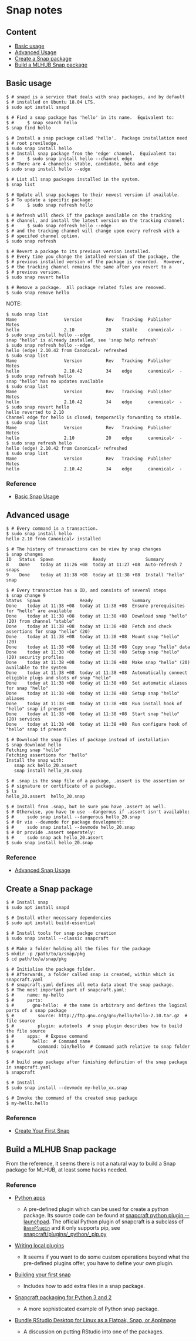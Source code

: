 # Snap notes #

## Content ##

* [Basic usage](#basic-usage)
* [Advanced Usage](#advanced-usage)
* [Create a Snap package](#create-a-snap-package)
* [Build a MLHUB Snap package](#build-a-mlhub-snap-package)


## Basic usage ##

```console
$ # snapd is a service that deals with snap packages, and by default
$ # installed on Ubuntu 18.04 LTS.
$ sudo apt install snapd

$ # Find a snap package has 'hello' in its name.  Equivalent to:
$ #     $ snap search hello
$ snap find hello

$ # Install a snap package called 'hello'.  Package installation need
$ # root previledge.
$ sudo snap install hello
$ # Install snap package from the 'edge' channel.  Equivalent to:
$ #     $ sudo snap install hello --channel edge
$ # There are 4 channels: stable, candidate, beta and edge
$ sudo snap install hello --edge

$ # List all snap packages installed in the system.
$ snap list

$ # Update all snap packages to their newest version if available.
$ # To update a specific package:
$ #     $ sudo snap refresh hello

$ # Refresh will check if the package available on the tracking
$ # channel, and install the latest version on the tracking channel:
$ #     $ sudo snap refresh hello --edge
$ # and the tracking channel will change upon every refresh with a
$ # specifed channel option.
$ sudo snap refresh

$ # Revert a package to its previous version installed.
$ # Every time you change the intalled version of the package, the
$ # previous installed version of the package is recorded.  However,
$ # the tracking channel remains the same after you revert to a
$ # previous version.
$ sudo snap revert hello

$ # Remove a package.  All package related files are removed.
$ sudo snap remove hello
```

NOTE:
```console
$ sudo snap list
Name                  Version         Rev   Tracking  Publisher   Notes
hello                 2.10            20    stable    canonical✓  -
$ sudo snap install hello --edge
snap "hello" is already installed, see 'snap help refresh'
$ sudo snap refresh hello --edge
hello (edge) 2.10.42 from Canonical✓ refreshed
$ sudo snap list
Name                  Version         Rev   Tracking  Publisher   Notes
hello                 2.10.42         34    edge      canonical✓  -
$ sudo snap refresh hello 
snap "hello" has no updates available
$ sudo snap list
Name                  Version         Rev   Tracking  Publisher   Notes
hello                 2.10.42         34    edge      canonical✓  -
$ sudo snap revert hello 
hello reverted to 2.10
Channel edge for hello is closed; temporarily forwarding to stable.
$ sudo snap list
Name                  Version         Rev   Tracking  Publisher   Notes
hello                 2.10            20    edge      canonical✓  -
$ sudo snap refresh hello 
hello (edge) 2.10.42 from Canonical✓ refreshed
$ sudo snap list
Name                  Version         Rev   Tracking  Publisher   Notes
hello                 2.10.42         34    edge      canonical✓  -
```


### Reference ###

- [Basic Snap Usage](https://tutorials.ubuntu.com/tutorial/basic-snap-usage)


## Advanced usage ##

```console
$ # Every command is a transaction.
$ sudo snap install hello
hello 2.10 from Canonical✓ installed

$ # The history of transactions can be view by snap changes
$ snap changes 
ID   Status  Spawn               Ready               Summary
8    Done    today at 11:26 +08  today at 11:27 +08  Auto-refresh 7 snaps
9    Done    today at 11:38 +08  today at 11:38 +08  Install "hello" snap

$ # Every transaction has a ID, and consists of several steps
$ snap change 9
Status  Spawn               Ready               Summary
Done    today at 11:38 +08  today at 11:38 +08  Ensure prerequisites for "hello" are available
Done    today at 11:38 +08  today at 11:38 +08  Download snap "hello" (20) from channel "stable"
Done    today at 11:38 +08  today at 11:38 +08  Fetch and check assertions for snap "hello" (20)
Done    today at 11:38 +08  today at 11:38 +08  Mount snap "hello" (20)
Done    today at 11:38 +08  today at 11:38 +08  Copy snap "hello" data
Done    today at 11:38 +08  today at 11:38 +08  Setup snap "hello" (20) security profiles
Done    today at 11:38 +08  today at 11:38 +08  Make snap "hello" (20) available to the system
Done    today at 11:38 +08  today at 11:38 +08  Automatically connect eligible plugs and slots of snap "hello"
Done    today at 11:38 +08  today at 11:38 +08  Set automatic aliases for snap "hello"
Done    today at 11:38 +08  today at 11:38 +08  Setup snap "hello" aliases
Done    today at 11:38 +08  today at 11:38 +08  Run install hook of "hello" snap if present
Done    today at 11:38 +08  today at 11:38 +08  Start snap "hello" (20) services
Done    today at 11:38 +08  today at 11:38 +08  Run configure hook of "hello" snap if present

$ # Download the snap files of package instead of installation
$ snap download hello
Fetching snap "hello"
Fetching assertions for "hello"
Install the snap with:
   snap ack hello_20.assert
   snap install hello_20.snap
   
$ # .snap is the snap file of a package, .assert is the assertion or
$ # signature or certificate of a package.
$ ls
hello_20.assert  hello_20.snap

$ # Install from .snap, but be sure you have .assert as well.
$ # Otherwise, you have to use --dangerous if .assert isn't available:
$ #     sudo snap install --dangerous hello_20.snap
$ # Or via --devmode for package development:
$ #     sudo snap install --devmode hello_20.snap
$ # Or provide .assert seperately:
$ #     sudo snap ack hello_20.assert
$ sudo snap install hello_20.snap
```

### Reference ###

- [Advanced Snap Usage](https://tutorials.ubuntu.com/tutorial/advanced-snap-usage)


## Create a Snap package ##

```console
$ # Install snap
$ sudo apt install snapd

$ # Install other necessary dependencies
$ sudo apt install build-essential

$ # Install tools for snap packge creation
$ sudo snap install --classic snapcraft

$ # Make a folder holding all the files for the package
$ mkdir -p /path/to/a/snap/pkg
$ cd path/to/a/snap/pkg

$ # Initialise the package folder.
$ # Afterwards, a folder called snap is created, within which is snapcraft.yaml
$ # snapcraft.yaml defines all meta data about the snap package.
$ # The most important part of snapcraft.yaml:
$ #     name: my-hello
$ #     parts:
$ #       gnu-hello:  # the name is arbitrary and defines the logical parts of a snap package
$ #         source: http://ftp.gnu.org/gnu/hello/hello-2.10.tar.gz  # file source
$ #         plugin: autotools  # snap plugin describes how to build the file source
$ #     apps:  # Expose command
$ #       hello:  # Command name
$ #         command: bin/hello  # Command path relative to snap folder
$ snapcraft init

$ # build snap package after finishing definition of the snap package in snapcraft.yaml
$ snapcraft

$ # Install
$ sudo snap install --devmode my-hello_xx.snap

$ # Invoke the command of the created snap package
$ my-hello.hello
```

### Reference ###

- [Create Your First Snap](https://tutorials.ubuntu.com/tutorial/create-your-first-snap)


## Build a MLHUB Snap package ##

From the reference, it seems there is not a natural way to build a
Snap package for MLHUB, at least some hacks needed.


### Reference ###

+ [Python apps](https://docs.snapcraft.io/python-apps/6741)
  - A pre-defined plugin which can be used for create a python
    package.  Its source code can be found at [snapcraft python plugin -- launchpad](https://git.launchpad.net/snapcraft/tree/snapcraft/plugins/python.py).
    The official Python plugin of snapcraft is a subclass of
    [`BasePlugin`](https://git.launchpad.net/snapcraft/tree/snapcraft/_baseplugin.py)
    and it only supports pip, see
    [snapcraft/plugins/\_python/\_pip.py](https://git.launchpad.net/snapcraft/tree/snapcraft/plugins/_python/_pip.py)

+ [Writing local plugins](https://docs.snapcraft.io/writing-local-plugins/5125)
  - It seems if you want to do some custom operations beyond what the
    pre-defined plugins offer, you have to define your own plugin.

+ [Building your first snap](https://github.com/nextcloud/nextcloud-snap/wiki/Building-your-first-snap)
  - Includes how to add extra files in a snap package.

+ [Snapcraft packaging for Python 3 and 2](https://github.com/jhenstridge/python-snap-pkg)
  - A more sophisticated example of Python snap package.

+ [Bundle RStudio Desktop for Linux as a Flatpak, Snap, or AppImage](https://github.com/rstudio/rstudio/issues/3079)
  - A discussion on putting RStudio into one of the packages.

